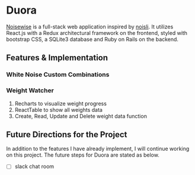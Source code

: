 # Duora

[heroku]: https://duora.herokuapp.com/ 
[noisliweb]: https://www.noisli.com/
[Noisewise][heroku] is a full-stack web application inspired by [noisli][noisliweb]. It utilizes React.js with a Redux architectural framework on the frontend, styled with bootstrap CSS, a SQLite3 database and Ruby on Rails on the backend.

## Features & Implementation

### White Noise Custom Combinations

### Weight Watcher
1. Recharts to visualize weight progress
2. ReactTable to show all weights data
3. Create, Read, Update and Delete weight data function

## Future Directions for the Project

In addition to the features I have already implement, I will continue working on this project. The future steps for Duora are stated as below.

- [ ] slack chat room


